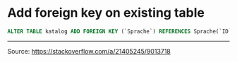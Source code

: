 # Add foreign key on existing table

```sql
ALTER TABLE katalog ADD FOREIGN KEY (`Sprache`) REFERENCES Sprache(`ID`);
```

***
Source: https://stackoverflow.com/a/21405245/9013718

